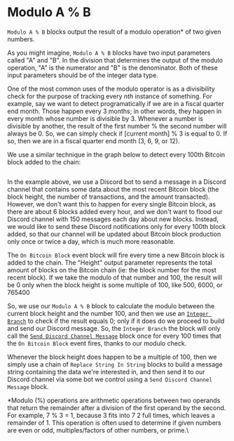 # Modulo A % B

`Modulo A % B` blocks output the result of a modulo operation\* of two given numbers.&#x20;

As you might imagine, `Modulo A % B` blocks have two input parameters called "A" and "B". In the division that determines the output of the modulo operation, "A" is the numerator and "B" is the denominator. Both of these input parameters should be of the integer data type.

One of the most common uses of the modulo operator is as a divisibility check for the purpose of tracking every _nth_ instance of something. For example, say we want to detect programatically if we are in a fiscal quarter end month. Those happen every 3 months; in other words, they happen in every month whose number is divisible by 3. Whenever a number is divisible by another, the result of the first number % the second number will always be 0. So, we can simply check if  \[current month] % 3 is equal to 0. If so, then we are in a fiscal quarter end month (3, 6, 9, or 12).

We use a similar technique in the graph below to detect every 100th Bitcoin block added to the chain:

<figure><img src="https://i.imgur.com/kEAG6jp.png" alt=""><figcaption></figcaption></figure>

In the example above, we use a Discord bot to send a message in a Discord channel that contains some data about the most recent Bitcoin block (the block height, the number of transactions, and the amount transacted). However, we don't want this to happen for every single Bitcoin block, as there are about 6 blocks added every hour, and we don't want to flood our Discord channel with 150 messages each day about new blocks. Instead, we would like to send these Discord notifications only for every 100th block added, so that our channel will be updated about Bitcoin block production only once or twice a day, which is much more reasonable.

The `On Bitcoin Block` event block will fire every time a new Bitcoin block is added to the chain. The "Height" output parameter represents the total amount of blocks on the Bitcoin chain (ie: the block number for the most recent block). If we take the modulo of that number and 100, the result will be 0 only when the block height is some multiple of 100, like 500, 6000, or 765400&#x20;

So, we use our `Modulo A % B` block to calculate the modulo between the current block height and the number 100, and then we use an [`Integer Branch`](../base-condition/integer-branch.md) to check if the result equals 0; only if it does do we proceed to build and send our Discord message. So, the `Integer Branch` the block will only call the [`Send Discord Channel Message`](../discord/send-discord-channel-message.md) block once for every 100 times that the `On Bitcoin Block` event fires, thanks to our modulo check.

Whenever the block height does happen to be a multiple of 100, then we simply use a chain of `Replace String In String` blocks to build a message string containing the data we're interested in, and then send it to our Discord channel via some bot we control using a `Send Discord Channel Message` block.&#x20;

\*Modulo (%) operations are arithmetic operations between two operands that return the remainder after a division of the first operand by the second. For example, 7 % 3 = 1, because 3 fits into 7 2 full times, which leaves a remainder of 1. This operation is often used to determine if given numbers are even or odd, multiples/factors of other numbers, or prime.\
